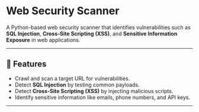 # Web Security Scanner

A Python-based web security scanner that identifies vulnerabilities such as **SQL Injection**, **Cross-Site Scripting (XSS)**, and **Sensitive Information Exposure** in web applications.

---

## 🚀 Features

- Crawl and scan a target URL for vulnerabilities.
- Detect **SQL Injection** by testing common payloads.
- Detect **Cross-Site Scripting (XSS)** by injecting malicious scripts.
- Identify sensitive information like emails, phone numbers, and API keys.

---

